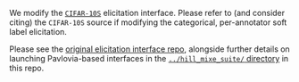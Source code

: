 We modify the [`CIFAR-10S`](https://github.com/cambridge-mlg/cifar-10s/tree/master) elicitation interface. Please refer to (and consider citing) the `CIFAR-10S` source if modifying the categorical, per-annotator soft label elicitation.

Please see the [original elicitation interface repo](https://github.com/cambridge-mlg/cifar-10s/tree/master/elicitation_interface), alongside further details on launching Pavlovia-based interfaces in the [``../hill_mixe_suite/`` directory](https://github.com/cambridge-mlg/hill-mixup/tree/main/hill_mixe_suite) in this repo. 
